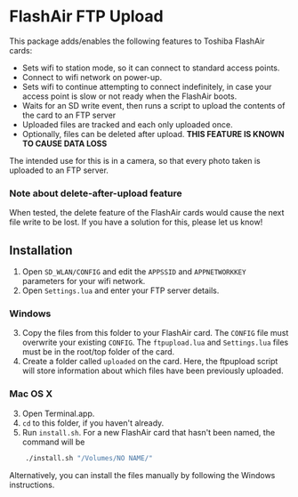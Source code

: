 # FlashAir FTP Upload

This package adds/enables the following features to Toshiba FlashAir cards:

* Sets wifi to station mode, so it can connect to standard access points.
* Connect to wifi network on power-up.
* Sets wifi to continue attempting to connect indefinitely, in case your access point is slow or not ready when the FlashAir boots.
* Waits for an SD write event, then runs a script to upload the contents of the card to an FTP server
* Uploaded files are tracked and each only uploaded once.
* Optionally, files can be deleted after upload. **THIS FEATURE IS KNOWN TO CAUSE DATA LOSS**

The intended use for this is in a camera, so that every photo taken is uploaded to an FTP server.

### Note about delete-after-upload feature

When tested, the delete feature of the FlashAir cards would cause the next file write to be lost. If you have a solution for this, please let us know!

## Installation

1. Open `SD_WLAN/CONFIG` and edit the `APPSSID` and `APPNETWORKKEY` parameters for your wifi network.
2. Open `Settings.lua` and enter your FTP server details.

### Windows

3. Copy the files from this folder to your FlashAir card. The `CONFIG` file must overwrite your existing `CONFIG`. The `ftpupload.lua` and `Settings.lua` files must be in the root/top folder of the card.
4. Create a folder called `uploaded` on the card. Here, the ftpupload script will store information about which files have been previously uploaded.

### Mac OS X

3. Open Terminal.app.
4. `cd` to this folder, if you haven't already.
5. Run `install.sh`. For a new FlashAir card that hasn't been named, the command will be

```bash
    ./install.sh "/Volumes/NO NAME/"
```

Alternatively, you can install the files manually by following the Windows instructions.
